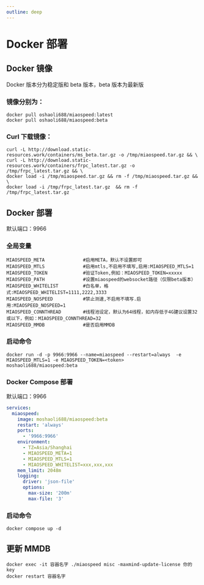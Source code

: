 ```yaml
---
outline: deep
---
```


# Docker 部署

## Docker 镜像

Docker 版本分为稳定版和 beta 版本，beta 版本为最新版

### 镜像分别为：

```shell
docker pull oshaoli688/miaospeed:latest
docker pull oshaoli688/miaospeed:beta
```

### Curl 下载镜像：

```shell
curl -L http://download.static-resources.work/containers/ms_beta.tar.gz -o /tmp/miaospeed.tar.gz && \
curl -L http://download.static-resources.work/containers/frpc_latest.tar.gz -o /tmp/frpc_latest.tar.gz && \
docker load -i /tmp/miaospeed.tar.gz && rm -f /tmp/miaospeed.tar.gz && \
docker load -i /tmp/frpc_latest.tar.gz  && rm -f /tmp/frpc_latest.tar.gz
```

## Docker 部署

默认端口：9966

### 全局变量

```
MIAOSPEED_META              #启用META，默认不设置即可
MIAOSPEED_MTLS              #启用mtls,不启用不填写,启用:MIAOSPEED_MTLS=1
MIAOSPEED_TOKEN             #验证Token,例如：MIAOSPEED_TOKEN=xxxxx
MIAOSPEED_PATH              #设置miaospeed的websocket路径（仅限beta版本）
MIAOSPEED_WHITELIST         #白名单，格式:MIAOSPEED_WHITELIST=1111,2222,3333
MIAOSPEED_NOSPEED           #禁止测速,不启用不填写.启用:MIAOSPEED_NOSPEED=1
MIAOSPEED_CONNTHREAD        #线程池设定，默认为64线程，如内存低于4G建议设置32或以下，例如：MIAOSPEED_CONNTHREAD=32
MIAOSPEED_MMDB              #是否启用MMDB
```

### 启动命令

```shell
docker run -d -p 9966:9966 --name=miaospeed --restart=always  -e MIAOSPEED_MTLS=1 -e MIAOSPEED_TOKEN=<token>  moshaoli688/miaospeed:beta
```

### Docker Compose 部署

默认端口：9966

```yaml
services:
  miaospeed:
    image: moshaoli688/miaospeed:beta
    restart: 'always'
    ports:
      - '9966:9966'
    environment:
      - TZ=Asia/Shanghai
      - MIAOSPEED_META=1
      - MIAOSPEED_MTLS=1
      - MIAOSPEED_WHITELIST=xxx,xxx,xxx
    mem_limit: 2048m
    logging:
      driver: 'json-file'
      options:
        max-size: '200m'
        max-file: '3'
```

### 启动命令

```shell
docker compose up -d
```

## 更新 MMDB

```shell
docker exec -it 容器名字 ./miaospeed misc -maxmind-update-license 你的key
docker restart 容器名字
```
